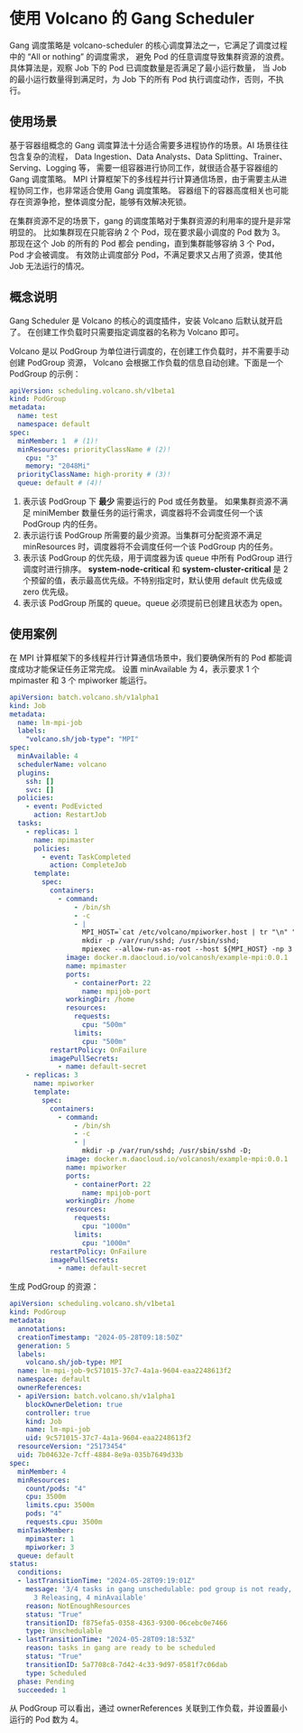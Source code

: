 # 使用 Volcano 的 Gang Scheduler

Gang 调度策略是 volcano-scheduler 的核心调度算法之一，它满足了调度过程中的 “All or nothing” 的调度需求，
避免 Pod 的任意调度导致集群资源的浪费。具体算法是，观察 Job 下的 Pod 已调度数量是否满足了最小运行数量，
当 Job 的最小运行数量得到满足时，为 Job 下的所有 Pod 执行调度动作，否则，不执行。

## 使用场景

基于容器组概念的 Gang 调度算法十分适合需要多进程协作的场景。AI 场景往往包含复杂的流程，
Data Ingestion、Data Analysts、Data Splitting、Trainer、Serving、Logging 等，
需要一组容器进行协同工作，就很适合基于容器组的 Gang 调度策略。
MPI 计算框架下的多线程并行计算通信场景，由于需要主从进程协同工作，也非常适合使用 Gang 调度策略。
容器组下的容器高度相关也可能存在资源争抢，整体调度分配，能够有效解决死锁。

在集群资源不足的场景下，gang 的调度策略对于集群资源的利用率的提升是非常明显的。
比如集群现在只能容纳 2 个 Pod，现在要求最小调度的 Pod 数为 3。
那现在这个 Job 的所有的 Pod 都会 pending，直到集群能够容纳 3 个 Pod，Pod 才会被调度。
有效防止调度部分 Pod，不满足要求又占用了资源，使其他 Job 无法运行的情况。

## 概念说明

Gang Scheduler 是 Volcano 的核心的调度插件，安装 Volcano 后默认就开启了。
在创建工作负载时只需要指定调度器的名称为 Volcano 即可。

Volcano 是以 PodGroup 为单位进行调度的，在创建工作负载时，并不需要手动创建 PodGroup 资源，
Volcano 会根据工作负载的信息自动创建。下面是一个 PodGroup 的示例：

```yaml
apiVersion: scheduling.volcano.sh/v1beta1
kind: PodGroup
metadata:
  name: test
  namespace: default
spec:
  minMember: 1  # (1)!
  minResources: priorityClassName # (2)!
    cpu: "3"
    memory: "2048Mi"
  priorityClassName: high-prority # (3)!
  queue: default # (4)!
```

1. 表示该 PodGroup 下 **最少** 需要运行的 Pod 或任务数量。
   如果集群资源不满足 miniMember 数量任务的运行需求，调度器将不会调度任何一个该 PodGroup 内的任务。
2. 表示运行该 PodGroup 所需要的最少资源。当集群可分配资源不满足 minResources 时，调度器将不会调度任何一个该 PodGroup 内的任务。
3. 表示该 PodGroup 的优先级，用于调度器为该 queue 中所有 PodGroup 进行调度时进行排序。
   **system-node-critical** 和 **system-cluster-critical** 是 2 个预留的值，表示最高优先级。不特别指定时，默认使用 default 优先级或 zero 优先级。
4. 表示该 PodGroup 所属的 queue。queue 必须提前已创建且状态为 open。

## 使用案例

在 MPI 计算框架下的多线程并行计算通信场景中，我们要确保所有的 Pod 都能调度成功才能保证任务正常完成。
设置 minAvailable 为 4，表示要求 1 个 mpimaster 和 3 个 mpiworker 能运行。

```yaml
apiVersion: batch.volcano.sh/v1alpha1
kind: Job
metadata:
  name: lm-mpi-job
  labels:
    "volcano.sh/job-type": "MPI"
spec:
  minAvailable: 4
  schedulerName: volcano
  plugins:
    ssh: []
    svc: []
  policies:
    - event: PodEvicted
      action: RestartJob
  tasks:
    - replicas: 1
      name: mpimaster
      policies:
        - event: TaskCompleted
          action: CompleteJob
      template:
        spec:
          containers:
            - command:
                - /bin/sh
                - -c
                - |
                  MPI_HOST=`cat /etc/volcano/mpiworker.host | tr "\n" ","`;
                  mkdir -p /var/run/sshd; /usr/sbin/sshd;
                  mpiexec --allow-run-as-root --host ${MPI_HOST} -np 3 mpi_hello_world;
              image: docker.m.daocloud.io/volcanosh/example-mpi:0.0.1
              name: mpimaster
              ports:
                - containerPort: 22
                  name: mpijob-port
              workingDir: /home
              resources:
                requests:
                  cpu: "500m"
                limits:
                  cpu: "500m"
          restartPolicy: OnFailure
          imagePullSecrets:
            - name: default-secret
    - replicas: 3
      name: mpiworker
      template:
        spec:
          containers:
            - command:
                - /bin/sh
                - -c
                - |
                  mkdir -p /var/run/sshd; /usr/sbin/sshd -D;
              image: docker.m.daocloud.io/volcanosh/example-mpi:0.0.1
              name: mpiworker
              ports:
                - containerPort: 22
                  name: mpijob-port
              workingDir: /home
              resources:
                requests:
                  cpu: "1000m"
                limits:
                  cpu: "1000m"
          restartPolicy: OnFailure
          imagePullSecrets:
            - name: default-secret
```

生成 PodGroup 的资源：

```yaml
apiVersion: scheduling.volcano.sh/v1beta1
kind: PodGroup
metadata:
  annotations:
  creationTimestamp: "2024-05-28T09:18:50Z"
  generation: 5
  labels:
    volcano.sh/job-type: MPI
  name: lm-mpi-job-9c571015-37c7-4a1a-9604-eaa2248613f2
  namespace: default
  ownerReferences:
  - apiVersion: batch.volcano.sh/v1alpha1
    blockOwnerDeletion: true
    controller: true
    kind: Job
    name: lm-mpi-job
    uid: 9c571015-37c7-4a1a-9604-eaa2248613f2
  resourceVersion: "25173454"
  uid: 7b04632e-7cff-4884-8e9a-035b7649d33b
spec:
  minMember: 4
  minResources:
    count/pods: "4"
    cpu: 3500m
    limits.cpu: 3500m
    pods: "4"
    requests.cpu: 3500m
  minTaskMember:
    mpimaster: 1
    mpiworker: 3
  queue: default
status:
  conditions:
  - lastTransitionTime: "2024-05-28T09:19:01Z"
    message: '3/4 tasks in gang unschedulable: pod group is not ready, 1 Succeeded,
      3 Releasing, 4 minAvailable'
    reason: NotEnoughResources
    status: "True"
    transitionID: f875efa5-0358-4363-9300-06cebc0e7466
    type: Unschedulable
  - lastTransitionTime: "2024-05-28T09:18:53Z"
    reason: tasks in gang are ready to be scheduled
    status: "True"
    transitionID: 5a7708c8-7d42-4c33-9d97-0581f7c06dab
    type: Scheduled
  phase: Pending
  succeeded: 1
```

从 PodGroup 可以看出，通过 ownerReferences 关联到工作负载，并设置最小运行的 Pod 数为 4。
